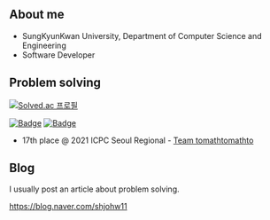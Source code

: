 ## About me

- SungKyunKwan University, Department of Computer Science and Engineering
- Software Developer

## Problem solving

[![Solved.ac
프로필](http://mazassumnida.wtf/api/v2/generate_badge?boj=shjohw12)](https://solved.ac/profile/shjohw12)

[![Badge](https://cp-logo.vercel.app/codeforces/shjohw12?logo=true)](https://codeforces.com/profile/kimchiwarrior)
[![Badge](https://cp-logo.vercel.app/atcoder/shjohw12?logo=true)](https://atcoder.jp/users/shjohw12)

- 17th place @ 2021 ICPC Seoul Regional - [Team tomathtomathto](http://static.icpckorea.net/2021/scoreboard_regional/)

## Blog
I usually post an article about problem solving.

https://blog.naver.com/shjohw11
